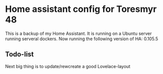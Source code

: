 # Home assistant config for Toresmyr 48

This is a backup of my Home Assistant. It is running on a Ubuntu server running serveral dockers.
Now running the following version of HA: 0.105.5

## Todo-list

Next big thing is to update/rewcreate a good Lovelace-layout
